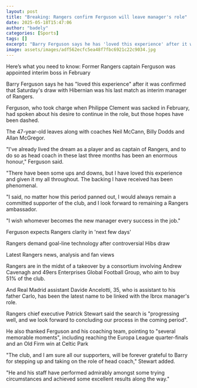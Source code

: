 ```yaml
---
layout: post
title: "Breaking: Rangers confirm Ferguson will leave manager's role"
date: 2025-05-18T15:47:06
author: "badely"
categories: [Sports]
tags: []
excerpt: "Barry Ferguson says he has 'loved this experience' after it was confirmed that Saturday's draw with Hibernian was his last match as Rangers interim ma"
image: assets/images/adf562ecfc5ea48f7fbc6921c22c9034.jpg
---
```


Here’s what you need to know: Former Rangers captain Ferguson was appointed interim boss in February

Barry Ferguson says he has "loved this experience" after it was confirmed that Saturday's draw with Hibernian was his last match as interim manager of Rangers.

Ferguson, who took charge when Philippe Clement was sacked in February, had spoken about his desire to continue in the role, but those hopes have been dashed.

The 47-year-old leaves along with coaches Neil McCann, Billy Dodds and Allan McGregor.

"I've already lived the dream as a player and as captain of Rangers, and to do so as head coach in these last three months has been an enormous honour," Ferguson said.

"There have been some ups and downs, but I have loved this experience and given it my all throughout. The backing I have received has been phenomenal.

"I said, no matter how this period panned out, I would always remain a committed supporter of the club, and I look forward to remaining a Rangers ambassador.

"I wish whomever becomes the new manager every success in the job."

Ferguson expects Rangers clarity in 'next few days'

Rangers demand goal-line technology after controversial Hibs draw

Latest Rangers news, analysis and fan views

Rangers are in the midst of a takeover by a consortium involving Andrew Cavenagh and 49ers Enterprises Global Football Group, who aim to buy 51% of the club.

And Real Madrid assistant Davide Ancelotti, 35, who is assistant to his father Carlo, has been the latest name to be linked with the Ibrox manager's role.

Rangers chief executive Patrick Stewart said the search is "progressing well, and we look forward to concluding our process in the coming period".

He also thanked Ferguson and his coaching team, pointing to "several memorable moments", including reaching the Europa League quarter-finals and an Old Firm win at Celtic Park

"The club, and I am sure all our supporters, will be forever grateful to Barry for stepping up and taking on the role of head coach," Stewart added.

"He and his staff have performed admirably amongst some trying circumstances and achieved some excellent results along the way."

